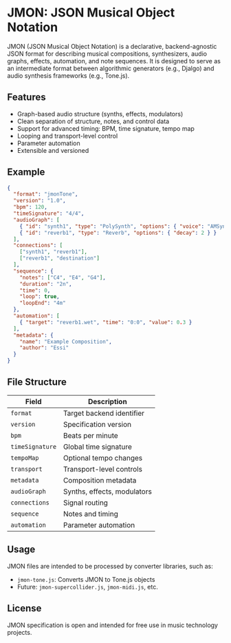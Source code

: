 # JMON: JSON Musical Object Notation

JMON (JSON Musical Object Notation) is a declarative, backend-agnostic JSON format for describing musical compositions, synthesizers, audio graphs, effects, automation, and note sequences. It is designed to serve as an intermediate format between algorithmic generators (e.g., Djalgo) and audio synthesis frameworks (e.g., Tone.js).

## Features

- Graph-based audio structure (synths, effects, modulators)
- Clean separation of structure, notes, and control data
- Support for advanced timing: BPM, time signature, tempo map
- Looping and transport-level control
- Parameter automation
- Extensible and versioned

## Example

```json
{
  "format": "jmonTone",
  "version": "1.0",
  "bpm": 120,
  "timeSignature": "4/4",
  "audioGraph": [
    { "id": "synth1", "type": "PolySynth", "options": { "voice": "AMSynth", "maxPolyphony": 6 } },
    { "id": "reverb1", "type": "Reverb", "options": { "decay": 2 } }
  ],
  "connections": [
    ["synth1", "reverb1"],
    ["reverb1", "destination"]
  ],
  "sequence": {
    "notes": ["C4", "E4", "G4"],
    "duration": "2n",
    "time": 0,
    "loop": true,
    "loopEnd": "4m"
  },
  "automation": [
    { "target": "reverb1.wet", "time": "0:0", "value": 0.3 }
  ],
  "metadata": {
    "name": "Example Composition",
    "author": "Essi"
  }
}
```

## File Structure

| Field | Description |
|--------|-------------|
| `format` | Target backend identifier |
| `version` | Specification version |
| `bpm` | Beats per minute |
| `timeSignature` | Global time signature |
| `tempoMap` | Optional tempo changes |
| `transport` | Transport-level controls |
| `metadata` | Composition metadata |
| `audioGraph` | Synths, effects, modulators |
| `connections` | Signal routing |
| `sequence` | Notes and timing |
| `automation` | Parameter automation |

## Usage

JMON files are intended to be processed by converter libraries, such as:

- `jmon-tone.js`: Converts JMON to Tone.js objects
- Future: `jmon-supercollider.js`, `jmon-midi.js`, etc.

## License

JMON specification is open and intended for free use in music technology projects.
